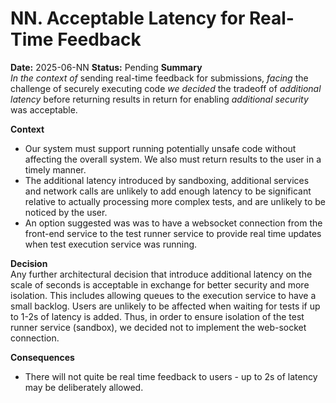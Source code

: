 # NN. Acceptable Latency for Real-Time Feedback
**Date:** 2025-06-NN
**Status:** Pending
**Summary**  
*In the context of* sending real-time feedback for submissions, *facing* the challenge of securely executing code *we decided* the tradeoff of *additional latency* before returning results in return for enabling *additional security* was acceptable.

**Context**  
- Our system must support running potentially unsafe code without affecting the overall system. We also must return results to the user in a timely manner.
- The additional latency introduced by sandboxing, additional services and network calls are unlikely to add enough latency to be significant relative to actually processing more complex tests, and are unlikely to be noticed by the user.
- An option suggested was was to have a websocket connection from the front-end service to the test runner service to provide real time updates when test execution service was running. 

**Decision**  
Any further architectural decision that introduce additional latency on the scale of seconds is acceptable in exchange for better security and more isolation. This includes allowing queues to the execution service to have a small backlog. Users are unlikely to be affected when waiting for tests if up to 1-2s of latency is added. Thus, in order to ensure isolation of the test runner service (sandbox), we decided not to implement the web-socket connection.

**Consequences**
- There will not quite be real time feedback to users - up to 2s of latency may be deliberately allowed.